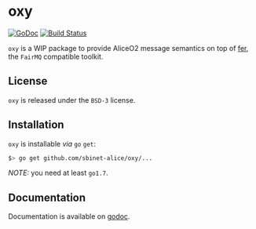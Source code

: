 # oxy

[![GoDoc](https://godoc.org/github.com/sbinet-alice/oxy?status.svg)](https://godoc.org/github.com/sbinet-alice/oxy)
[![Build Status](https://travis-ci.org/sbinet-alice/oxy.svg?branch=master)](https://travis-ci.org/sbinet-alice/oxy)

`oxy` is a WIP package to provide AliceO2 message semantics on top of [fer](https://github.com/sbinet-alice/fer), the `FairMQ` compatible toolkit.

## License

`oxy` is released under the `BSD-3` license.

## Installation

`oxy` is installable _via_ `go` `get`:

```sh
$> go get github.com/sbinet-alice/oxy/...
```

*NOTE:* you need at least `go1.7`.

## Documentation

Documentation is available on [godoc](https://godoc.org/github.com/sbinet-alice/oxy).
